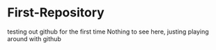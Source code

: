 # First-Repository
testing out github for the first time
Nothing to see here, justing playing around with github
